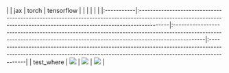 |            | jax                                                                                                                                                                    | torch                                                                                                                                                                  | tensorflow                                                                                                                                                             |
|            |                                                                                                                                                                        |                                                                                                                                                                        |                                                                                                                                                                        |
|:-----------|:-----------------------------------------------------------------------------------------------------------------------------------------------------------------------|:-----------------------------------------------------------------------------------------------------------------------------------------------------------------------|:-----------------------------------------------------------------------------------------------------------------------------------------------------------------------|
| test_where | <a href="https://github.com/unifyai/ivy/actions/runs/3604296655" rel="noopener noreferrer" target="_blank"><img src=https://img.shields.io/badge/-success-success></a> | <a href="https://github.com/unifyai/ivy/actions/runs/3604296655" rel="noopener noreferrer" target="_blank"><img src=https://img.shields.io/badge/-success-success></a> | <a href="https://github.com/unifyai/ivy/actions/runs/3604296655" rel="noopener noreferrer" target="_blank"><img src=https://img.shields.io/badge/-success-success></a> |